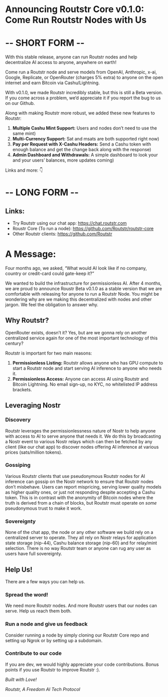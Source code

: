 # Announcing Routstr Core v0.1.0: Come Run Routstr Nodes with Us
# -- SHORT FORM --

With this stable release, anyone can run Routstr nodes and help decentralize AI access to anyone, anywhere on earth!

Come run a Routstr node and serve models from OpenAI, Anthropic, x-ai, Google, Replicate, or OpenRouter (charges 5% extra) to anyone on the open internet and earn Bitcoin via Cashu/Lightning. 

With v0.1.0, we made Routstr incredibly stable, but this is still a Beta version. If you come across a problem, we’d appreciate it if you report the bug to us on our Github. 

Along with making Routstr more robust, we added these new features to Routstr: 
1. **Multiple Cashu Mint Support:** Users and nodes don’t need to use the same mint)
2. **Multi-Currency Support:** Sat and msats are both supported right now)
3. **Pay per Request with X-Cashu Headers:** Send a Cashu token with enough balance and get the change back along with the response)
4. **Admin Dashboard and Withdrawals:** A simple dashboard to look your and your users’ balances, more updates coming)

Links and more: 👇️ 

# -- LONG FORM -- 
## Links: 
- Try Routstr using our chat app: https://chat.routstr.com
- Roustr Core (To run a node): https://github.com/Routstr/routstr-core
- Other Routstr clients: https://github.com/Routstr

# A Message: 
Four months ago, we asked, “What would AI look like if no company, country or credit-card could gate-keep it?”

We wanted to build the infrastructure for permissionless AI. After 4 months, we are proud to announce Roustr Beta v0.1.0 as a stable version that we are comfortable with releasing for anyone to run a Routstr Node. You might be wondering why are we making this decentralized with nodes and other jargon. We feel the obligation to answer why. 

## Why Routstr? 
OpenRouter exists, doesn’t it? Yes, but are we gonna rely on another centralized service again for one of the most important technology of this century? 

Routstr is important for two main reasons: 
1. **Permissionless Listing:** Routstr allows anyone who has GPU compute to start a Routstr node and start serving AI inference to anyone who needs it. 
2. **Permissionless Access:** Anyone can access AI using Routstr and Bitcoin Lightning. No email sign-up, no KYC, no whitelisted IP address brackets. 

## Leveraging Nostr
### Discovery
Routstr leverages the permissionlessness nature of Nostr to help anyone with access to AI to serve anyone that needs it. We do this by broadcasting a Nostr event to various Nostr relays which can then be fetched by any client (like our chat app) to discover nodes offering AI inference at various prices (sats/million tokens). 

### Gossiping
Various Routstr clients that use pseudonymous Routstr nodes for AI inference can gossip on the Nostr network to ensure that Routstr nodes don’t misbehave. Users can report mispricing, serving lower quality models as higher quality ones, or just not responding despite accepting a Cashu token. This is in contrast with the anonymity of Bitcoin nodes where the truth is derived from a chain of blocks, but Routstr must operate on _some_ pseudonymous trust to make it work. 

### Sovereignty
None of the chat app, the node or any other software we build rely on a centralized server to operate. They all rely on Nostr relays for application state storage (nip-44), Cashu balance storage (nip-60) and for relay/mint selection. There is no way Routstr team or anyone can rug any user as users have full sovereignty. 

## Help Us!
There are a few ways you can help us. 

### Spread the word!
We need more Routstr nodes. And more Routstr users that our nodes can serve. Help us reach them both. 

### Run a node and give us feedback
Consider running a node by simply cloning our Routstr Core repo and setting up Ngrok or by setting up a subdomain. 

### Contribute to our code
If you are dev, we would highly appreciate your code contributions. Bonus points if you use Routstr to improve Routstr :). 

_Built with Love!_ 

_Routstr, A Freedom AI Tech Protocol_
